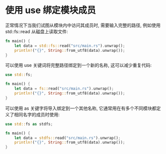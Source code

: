 # 使用 use 绑定模块成员

正常情况下当我们试图从模块内中访问其成员时, 需要输入完整的路径, 例如使用 std::fs::read 从磁盘上读取文件:

```rust
fn main() {
    let data = std::fs::read("src/main.rs").unwrap();
    println!("{}", String::from_utf8(data).unwrap());
}
```

可以使用 use 关键词将完整路径绑定到一个新的名称, 这可以减少重复代码:

```rust
use std::fs;

fn main() {
    let data = fs::read("src/main.rs").unwrap();
    println!("{}", String::from_utf8(data).unwrap());
}
```

可以使用 as 关键字将导入绑定到一个其他名称, 它通常用在有多个不同模块都定义了相同名字的成员时使用:

```rust
use std::fs as stdfs;

fn main() {
    let data = stdfs::read("src/main.rs").unwrap();
    println!("{}", String::from_utf8(data).unwrap());
}
```
